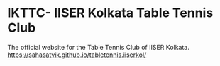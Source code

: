 # IKTTC- IISER Kolkata Table Tennis Club
The official website for the Table Tennis Club of IISER Kolkata.
https://sahasatvik.github.io/tabletennis.iiserkol/
